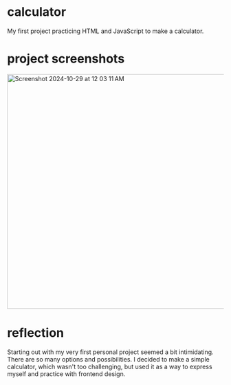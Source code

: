 # calculator

My first project practicing HTML and JavaScript to make a calculator.

# project screenshots
<img width="546" alt="Screenshot 2024-10-29 at 12 03 11 AM" src="https://github.com/user-attachments/assets/d1e8b997-c949-4a96-b2ce-1429f8a317f5">

# reflection
Starting out with my very first personal project seemed a bit intimidating. There are so many options and possibilities. I decided to make a simple calculator, which wasn't too challenging, but used it as a way to express myself and practice with frontend design.

